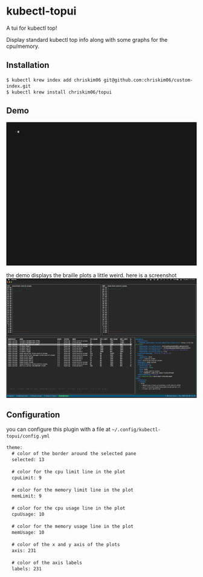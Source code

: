 # kubectl-topui

A tui for kubectl top!

Display standard kubectl top info along with some graphs for the cpu/memory.

## Installation

```
$ kubectl krew index add chriskim06 git@github.com:chriskim06/custom-index.git
$ kubectl krew install chriskim06/topui
```

## Demo

![](./demo.gif)

the demo displays the braille plots a little weird. here is a screenshot
![](./screenshot.png)

## Configuration

you can configure this plugin with a file at `~/.config/kubectl-topui/config.yml`
```
theme:
  # color of the border around the selected pane
  selected: 13

  # color for the cpu limit line in the plot
  cpuLimit: 9

  # color for the memory limit line in the plot
  memLimit: 9

  # color for the cpu usage line in the plot
  cpuUsage: 10

  # color for the memory usage line in the plot
  memUsage: 10

  # color of the x and y axis of the plots
  axis: 231

  # color of the axis labels
  labels: 231
```
